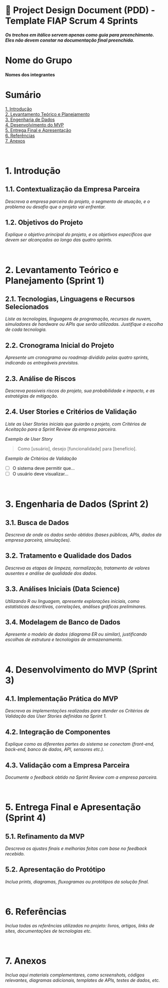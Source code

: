 # 📄 Project Design Document (PDD) - Template FIAP Scrum 4 Sprints

**_Os trechos em itálico servem apenas como guia para preenchimento. Eles não devem constar na documentação final preenchida._**

# Nome do Grupo

#### Nomes dos integrantes

# Sumário

[1. Introdução](#c1)  
[2. Levantamento Teórico e Planejamento](#c2)  
[3. Engenharia de Dados](#c3)  
[4. Desenvolvimento do MVP](#c4)  
[5. Entrega Final e Apresentação](#c5)  
[6. Referências](#c6)  
[7. Anexos](#c7)

<br>

# <a name="c1"></a>1. Introdução

## 1.1. Contextualização da Empresa Parceira

*Descreva a empresa parceira do projeto, o segmento de atuação, e o problema ou desafio que o projeto vai enfrentar.*

## 1.2. Objetivos do Projeto

*Explique o objetivo principal do projeto, e os objetivos específicos que devem ser alcançados ao longo das quatro sprints.*

<br>

# <a name="c2"></a>2. Levantamento Teórico e Planejamento (Sprint 1)

## 2.1. Tecnologias, Linguagens e Recursos Selecionados

*Liste as tecnologias, linguagens de programação, recursos de nuvem, simuladores de hardware ou APIs que serão utilizadas. Justifique a escolha de cada tecnologia.*

## 2.2. Cronograma Inicial do Projeto

*Apresente um cronograma ou roadmap dividido pelas quatro sprints, indicando os entregáveis previstos.*

## 2.3. Análise de Riscos

*Descreva possíveis riscos do projeto, sua probabilidade e impacto, e as estratégias de mitigação.*

## 2.4. User Stories e Critérios de Validação

*Liste as User Stories iniciais que guiarão o projeto, com Critérios de Aceitação para a Sprint Review da empresa parceira.*

*Exemplo de User Story*

> Como [usuário], desejo [funcionalidade] para [benefício].

*Exemplo de Critérios de Validação*
- [ ] O sistema deve permitir que...
- [ ] O usuário deve visualizar...

<br>

# <a name="c3"></a>3. Engenharia de Dados (Sprint 2)

## 3.1. Busca de Dados

*Descreva de onde os dados serão obtidos (bases públicas, APIs, dados da empresa parceira, simulações).* 

## 3.2. Tratamento e Qualidade dos Dados

*Descreva as etapas de limpeza, normalização, tratamento de valores ausentes e análise de qualidade dos dados.*

## 3.3. Análises Iniciais (Data Science)

*Utilizando R ou linguagem, apresente explorações iniciais, como estatísticas descritivas, correlações, análises gráficas preliminares.*

## 3.4. Modelagem de Banco de Dados

*Apresente o modelo de dados (diagrama ER ou similar), justificando escolhas de estrutura e tecnologias de armazenamento.*

<br>

# <a name="c4"></a>4. Desenvolvimento do MVP (Sprint 3)

## 4.1. Implementação Prática do MVP

*Descreva as implementações realizadas para atender os Critérios de Validação das User Stories definidas na Sprint 1.*

## 4.2. Integração de Componentes

*Explique como as diferentes partes do sistema se conectam (front-end, back-end, banco de dados, API, sensores etc.).*

## 4.3. Validação com a Empresa Parceira

*Documente o feedback obtido na Sprint Review com a empresa parceira.*

<br>

# <a name="c5"></a>5. Entrega Final e Apresentação (Sprint 4)

## 5.1. Refinamento da MVP

*Descreva os ajustes finais e melhorias feitas com base no feedback recebido.*

## 5.2. Apresentação do Protótipo

*Inclua prints, diagramas, fluxogramas ou protótipos da solução final.*

<br>

# <a name="c6"></a>6. Referências

*Inclua todas as referências utilizadas no projeto: livros, artigos, links de sites, documentações de tecnologias etc.*

<br>

# <a name="c7"></a>7. Anexos

*Inclua aqui materiais complementares, como screenshots, códigos relevantes, diagramas adicionais, templates de APIs, testes de dados, etc.*
